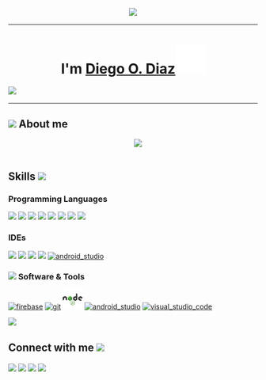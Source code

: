 <p align="center">
  <img src="https://miro.medium.com/max/2048/1*OohqW5DGh9CQS4hLY5FXzA.png" height="230"/>
</p>
<hr>
 
<p aligm="center">
<h1 align="center">I'm <a href="#">Diego O. Diaz<a><img src="https://github.com/Kathryn-Jie/Kathryn-Jie/blob/main/wave.gif" width="60px"/></h1>
<img align="rigth" src="https://readme-typing-svg.herokuapp.com?font=Time+New+Roman&color=%23C8BE25&size=25&center=true&vCenter=true&width=600&height=100&lines=system+engineering+student;Backend+developer;Expert+on+Codeforces;Division+1+on+Codechef+(5+Stars);4+Kyu+on+Atcoder;Always+learning+new+things">
</p>
  <hr>

## <picture><img src = "https://github.com/7oSkaaa/7oSkaaa/blob/main/Images/about_me.gif?raw=true" width = 50px></picture> About me

<picture> <img align="right" src="https://github.com/7oSkaaa/7oSkaaa/blob/main/Images/Right_Side.gif?raw=true" width = 250px></picture>

<br><br>

<h2> Skills <img src = "https://media2.giphy.com/media/QssGEmpkyEOhBCb7e1/giphy.gif?cid=ecf05e47a0n3gi1bfqntqmob8g9aid1oyj2wr3ds3mg700bl&rid=giphy.gif" width = 32px> </h2>

<h3>Programming Languages</h3>
<a href="#"><img width ='32px' src="https://skillicons.dev/icons?i=express"/></a>
<a href=""><img width ='32px' src ='https://raw.githubusercontent.com/rahulbanerjee26/githubAboutMeGenerator/main/icons/csharp.svg'></a>
<a href=""><img width ='32px' src ='https://raw.githubusercontent.com/rahulbanerjee26/githubAboutMeGenerator/main/icons/c.svg'></a>
<a href=""><img width ='32px' src ='https://raw.githubusercontent.com/rahulbanerjee26/githubAboutMeGenerator/main/icons/javascript.svg'></a>
<a href=""><img width ='32px' src ='https://raw.githubusercontent.com/rahulbanerjee26/githubAboutMeGenerator/main/icons/html.svg'></a>
<a href="#"><img width ='32px' src ='https://raw.githubusercontent.com/rahulbanerjee26/githubAboutMeGenerator/main/icons/css.svg'></a>
<a href="#"><img width ='32px' src ='https://raw.githubusercontent.com/rahulbanerjee26/githubAboutMeGenerator/main/icons/cpp.svg'></a>
<a href="#"><img width ='32px' src ='https://raw.githubusercontent.com/rahulbanerjee26/githubAboutMeGenerator/main/icons/reactjs.svg'></a>

<h3>IDEs</h3>
<a href="#"><img width ='32px' src ='https://raw.githubusercontent.com/rahulbanerjee26/githubAboutMeGenerator/main/icons/android.svg'></a>
<a href="#"><img width ='32px' src="https://skillicons.dev/icons?i=mysql" /></a>
<a href="#"><img width ='32px' src="https://skillicons.dev/icons?i=nodejs" /></a>
<a href="#"><img width ='32px' src="https://skillicons.dev/icons?i=vscode" /></a>
<a href="#"><img src="https://1.bp.blogspot.com/-LgTa-xDiknI/X4EflN56boI/AAAAAAAAPuk/24YyKnqiGkwRS9-_9suPKkfsAwO4wHYEgCLcBGAsYHQ/s0/image9.png" alt="android_studio" width="40" height="40"/></a>

<br>

 ### <picture> <img src = "https://github.com/7oSkaaa/7oSkaaa/blob/main/Images/Software_Tools.gif?raw=true" width = 50px>  </picture> Software & Tools
<a href="https://firebase.google.com/" target="_blank" rel="noreferrer"><img src="https://www.vectorlogo.zone/logos/firebase/firebase-icon.svg" alt="firebase" width="40" height="40"/></a>
<a href="https://git-scm.com/" target="_blank" rel="noreferrer"><img src="https://www.vectorlogo.zone/logos/git-scm/git-scm-icon.svg" alt="git" width="40" height="40"/></a>
<a href="https://nodejs.org" target="_blank" rel="noreferrer"> <img src="https://raw.githubusercontent.com/devicons/devicon/master/icons/nodejs/nodejs-original-wordmark.svg" alt="nodejs" width="40" height="40"/></a>
<a href="https://developer.android.com/studio" target="_blank" rel="noreferrer"><img src="https://1.bp.blogspot.com/-LgTa-xDiknI/X4EflN56boI/AAAAAAAAPuk/24YyKnqiGkwRS9-_9suPKkfsAwO4wHYEgCLcBGAsYHQ/s0/image9.png" alt="android_studio" width="40" height="40"/></a>
<a href="https://code.visualstudio.com/" target="_blank" rel="noreferrer"> <img src="https://upload.wikimedia.org/wikipedia/commons/thumb/9/9a/Visual_Studio_Code_1.35_icon.svg/2048px-Visual_Studio_Code_1.35_icon.svg.png" alt="visual_studio_code" width="40" height="40"/></a></p>
<a href="https://skillicons.dev"><img src="https://skillicons.dev/icons?i=c" /></a>

<h2> Connect with me <img src='https://raw.githubusercontent.com/ShahriarShafin/ShahriarShafin/main/Assets/handshake.gif' width="100px"> </h2>
<a href = 'https://www.linkedin.com/in/aditya-deshmukh-561a371a8'> <img width = '32px' align= 'center' src="https://raw.githubusercontent.com/rahulbanerjee26/githubAboutMeGenerator/main/icons/linked-in-alt.svg"/></a>
<a href="mailto:'diego.d0990@gmail.com'"><img width = '32px' align= 'center' src="https://skillicons.dev/icons?i=gmail"/></a>
<a href = 'https://www.github.com/Aditya664'> <img width = '32px' align= 'center' src="https://raw.githubusercontent.com/rahulbanerjee26/githubAboutMeGenerator/main/icons/github.svg"/></a>
<a href="https://skillicons.dev">  <img width = '32px' align= 'center' src="https://skillicons.dev/icons?i=discord"></a>
  
<br>


<!--
**d1360d0990/d1360d0990** is a ✨ _special_ ✨ repository because its `README.md` (this file) appears on your GitHub profile.

Here are some ideas to get you started:

- 🔭 I’m currently working on ...
- 🌱 I’m currently learning ...
- 👯 I’m looking to collaborate on ...
- 🤔 I’m looking for help with ...
- 💬 Ask me about ...
- 📫 How to reach me: ...
- 😄 Pronouns: ...
- ⚡ Fun fact: ...
-->
